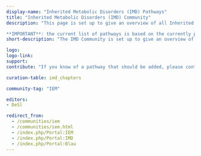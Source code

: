 ```yaml
---
display-name: "Inherited Metabolic Disorders (IMD) Pathways"
title: "Inherited Metabolic Disorders (IMD) Community"
description: "This page is set up to give an overview of all Inherited Metabolic Disorders (IMDs; also known as Inborn Errors of Metabolism (IEM). This pathway collection also featured in the latest [NAR Database Issue on WikiPathways](https://doi.org/10.1093/nar/gkaa1024).

**IMPORTANT**: the current list of pathways is based on the currently published 2022 [Physician's Guide to the Diagnosis, Treatment, and Follow-Up of Inherited Metabolic Diseases](https://doi.org/10.1007/978-3-030-67727-5), which is further described in [Chapter WikiPathways: Integrating Pathway Knowledge with Clinical Data](https://doi.org/10.1007/978-3-030-67727-5_73)"
short-description: "The IMD Community is set up to give an overview of all Inherited Metabolic Disorders (IMDs), also known as Inborn Errors of Metabolism (IEM)."

logo: 
logo-link: 
support: 
contribute: "If you know of a pathway that should be added, please contact Denise Slenter (denise.slenter[AT]maastrichtuniversity.nl)."

curation-table: imd_chapters

community-tag: "IEM"

editors: 
- DeSl

redirect_from:
  - /communities/iem
  - /communities/iem.html
  - /index.php/Portal:IEM
  - /index.php/Portal:IMD
  - /index.php/Portal:Blau
---
```

